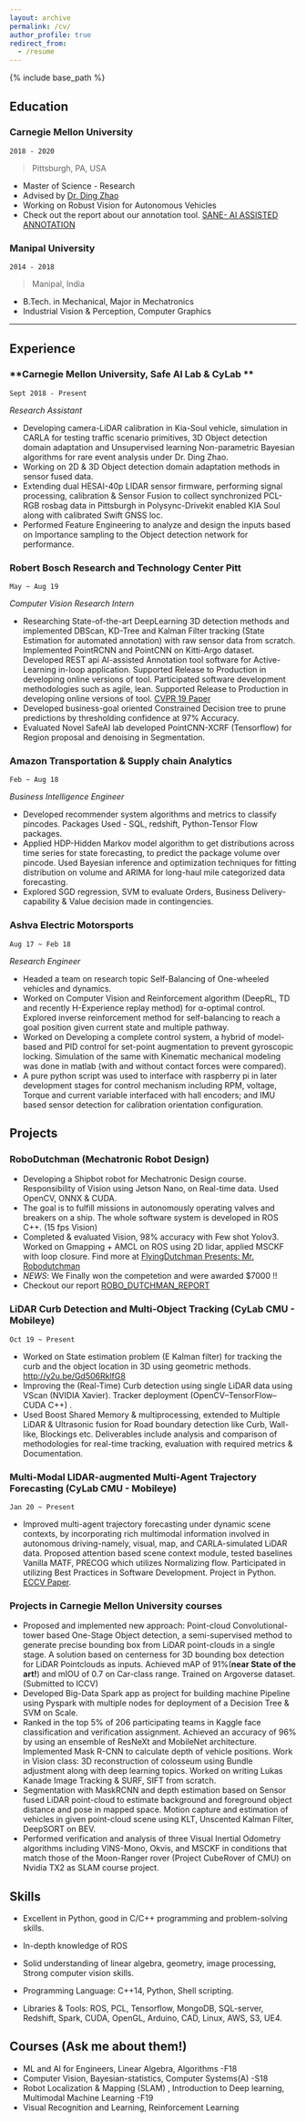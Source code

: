 ```yaml
---
layout: archive
permalink: /cv/
author_profile: true
redirect_from:
  - /resume
---
```


{% include base_path %}

<!--
include contact information from the front matter
Supported arguments:
    - homepage: url, text
    - phone
    - email
-->


## Education

### **Carnegie Mellon University** 
`2018 - 2020`
> Pittsburgh, PA, USA

- Master of Science - Research 
- Advised by [Dr. Ding Zhao](https://www.meche.engineering.cmu.edu/directory/bios/zhao-ding.html)
- Working on Robust Vision for Autonomous Vehicles
- Check out the report about our annotation tool. [SANE- AI ASSISTED ANNOTATION](https://drive.google.com/file/d/1rzLUZ3sp1HI288VIexuAbJvf-5NWyggg/view?usp=sharing)

### **Manipal University** 
`2014 - 2018`

> Manipal, India


- B.Tech. in Mechanical, Major in Mechatronics
- Industrial Vision & Perception, Computer Graphics

----

## Experience

### **Carnegie Mellon University, Safe AI Lab & CyLab ** 
`Sept 2018 - Present`

_Research Assistant_<br>
 - Developing camera-LiDAR calibration in Kia-Soul vehicle, simulation in CARLA for testing traffic scenario primitives, 3D Object detection domain adaptation and Unsupervised learning Non-parametric Bayesian algorithms for rare event analysis under Dr. Ding Zhao.
 - Working on 2D & 3D Object detection domain adaptation methods in sensor fused data. 
 - Extending dual HESAI-40p LIDAR sensor firmware, performing signal processing, calibration & Sensor Fusion to collect synchronized PCL-RGB rosbag data in Pittsburgh in Polysync-Drivekit enabled KIA Soul along with calibrated Swift GNSS loc. 
 - Performed Feature Engineering to analyze and design the inputs based on Importance sampling to the Object detection network for performance.
 

### **Robert Bosch Research and Technology Center Pitt**
 `May ~ Aug 19`

_Computer Vision Research Intern_<br>
  - Researching State-of-the-art DeepLearning 3D detection methods and implemented DBScan, KD-Tree and Kalman Filter tracking (State Estimation for automated annotation) with raw sensor data from scratch. Implemented PointRCNN and PointCNN on Kitti-Argo dataset. Developed REST api AI-assisted Annotation tool software for Active-Learning in-loop application. Supported Release to Production in developing online versions of tool. Participated software development methodologies such as agile, lean. Supported Release to Production in developing online versions of tool. [CVPR 19 Paper](http://bit.ly/2TCdODU)
  - Developed business-goal oriented Constrained Decision tree to prune predictions by thresholding confidence at 97% Accuracy.
  - Evaluated Novel SafeAI lab developed PointCNN-XCRF (Tensorflow) for Region proposal and denoising in Segmentation.

### **Amazon Transportation & Supply chain Analytics** 
`Feb ~ Aug 18`

_Business Intelligence Engineer_<br>
- Developed recommender system algorithms and metrics to classify pincodes. Packages Used - SQL, redshift, Python-Tensor Flow packages.
- Applied HDP-Hidden Markov model algorithm to get distributions across time series for state forecasting, to predict the package volume over pincode. Used Bayesian inference and optimization techniques for fitting distribution on volume and ARIMA for long-haul mile categorized data forecasting.
- Explored SGD regression, SVM to evaluate Orders, Business Delivery-capability & Value decision made in contingencies. 

### **Ashva Electric Motorsports**
`Aug 17 ~ Feb 18`

_Research Engineer_<br>
- Headed a team on research topic Self-Balancing of One-wheeled vehicles and dynamics.    
- Worked on Computer Vision and Reinforcement algorithm (DeepRL, TD and recently H-Experience replay method) for α-optimal control. Explored inverse reinforcement method for self-balancing to reach a goal position given current state and multiple pathway.    	
- Worked on Developing a complete control system, a hybrid of model-based and PID control for set-point augmentation to prevent gyroscopic locking. Simulation of the same with Kinematic mechanical modeling was done in matlab (with and without contact forces were compared).
- A pure python script was used to interface with raspberry pi in later development stages for control mechanism including RPM, voltage, Torque and current variable interfaced with hall encoders; and IMU based sensor detection for calibration orientation configuration.

## Projects

### **RoboDutchman (Mechatronic Robot Design)** 
 - Developing a Shipbot robot for Mechatronic Design course. Responsibility of Vision using Jetson Nano, on Real-time data. Used OpenCV, ONNX & CUDA.
 - The goal is to fulfill missions in autonomously operating valves and breakers on a ship. The whole software system is developed in ROS C++. (15 fps Vision)
 - Completed & evaluated Vision, 98% accuracy with Few shot Yolov3. Worked on Gmapping + AMCL on ROS using 2D lidar, applied MSCKF with loop closure. Find more at [FlyingDutchman Presents: Mr. Robodutchman](https://sites.google.com/view/flyingdutchman/home)
 - _NEWS_: We Finally won the competetion and were awarded $7000 !!
 - Checkout our report [ROBO_DUTCHMAN_REPORT](https://drive.google.com/file/d/1muFKMI58GwGmDhiZfTMRWvHOjQrqwaAq/view?usp=sharing)
 
<!-- ### **Neural Architecture Search for Sensor Fusion and SLAM** `Sept 2018 - Present` -->
### **LiDAR Curb Detection and Multi-Object Tracking** (CyLab CMU - Mobileye) 
`Oct 19 ~ Present`
 - Worked on State estimation problem (E Kalman filter) for tracking the curb and the object location in 3D using geometric methods. http://y2u.be/Gd506RklfG8
 - Improving the (Real-Time) Curb detection using single LiDAR data using VScan (NVIDIA Xavier). Tracker deployment (OpenCV–TensorFlow–CUDA  C++) .
 - Used Boost Shared Memory & multiprocessing, extended to Multiple LiDAR & Ultrasonic fusion for Road boundary detection like Curb, Wall-like, Blockings etc. Deliverables include analysis and
comparison of methodologies for real-time tracking, evaluation with required metrics & Documentation.

### **Multi-Modal LIDAR-augmented Multi-Agent Trajectory Forecasting** (CyLab CMU - Mobileye)
 `Jan 20 ~ Present`
 - Improved multi-agent trajectory forecasting under dynamic scene contexts, by incorporating rich multimodal information involved in autonomous driving-namely, visual, map, and CARLA-simulated LiDAR data. Proposed attention based scene context module, tested baselines Vanilla MATF, PRECOG which utilizes Normalizing flow. Participated in utilizing Best Practices in Software Development. Project in Python.  [ECCV Paper](http://bit.ly/3aHqRtC).

### **Projects in Carnegie Mellon University courses**

- Proposed and implemented new approach: Point-cloud Convolutional-tower based One-Stage Object detection, a semi-supervised method to generate precise bounding box from LiDAR point-clouds in a single stage. A solution based on centerness for 3D bounding box detection for LiDAR Pointclouds as inputs. Achieved mAP of 91%(**near State of the art!**) and mIOU of 0.7 on Car-class range. Trained on Argoverse dataset. (Submitted to ICCV)
- Developed Big-Data Spark app as project for building machine Pipeline using Pyspark with multiple nodes for deployment of a Decision Tree & SVM on Scale.
- Ranked in the top 5% of 206 participating teams in Kaggle face classification and verification assignment. Achieved an accuracy of 96% by using an ensemble of ResNeXt and MobileNet architecture. Implemented Mask R-CNN to calculate depth of vehicle positions. Work in Vision class: 3D reconstruction of colosseum using Bundle adjustment along with deep learning topics. Worked on writing Lukas Kanade Image Tracking & SURF, SIFT from scratch.
- Segmentation with MaskRCNN and depth estimation based on Sensor fused LiDAR point-cloud to estimate background and foreground object distance and pose in mapped space. Motion capture and estimation of vehicles in given point-cloud scene using KLT, Unscented Kalman Filter, DeepSORT on BEV.
- Performed verification and analysis of three Visual Inertial Odometry algorithms including VINS-Mono, Okvis, and MSCKF in conditions that match those of the Moon-Ranger rover (Project CubeRover of CMU) on Nvidia TX2 as SLAM course project.


## Skills

- Excellent in Python, good in C/C++ programming and problem-solving skills. 
- In-depth knowledge of ROS
- Solid understanding of linear algebra, geometry, image processing, Strong computer vision skills.

- Programming Language:  C++14, Python, Shell scripting.  
- Libraries & Tools: ROS, PCL, Tensorflow, MongoDB, SQL-server, Redshift, Spark, CUDA, OpenGL, Arduino, CAD, Linux, AWS, S3, UE4.

## Courses (Ask me about them!)
 - ML and AI for Engineers, Linear Algebra, Algorithms -F18
 - Computer Vision, Bayesian-statistics, Computer Systems(A) -S18
 - Robot Localization & Mapping (SLAM) , Introduction to Deep learning, Multimodal Machine Learning -F19
 - Visual Recognition and Learning, Reinforcement Learning

